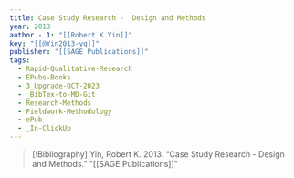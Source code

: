 ```yaml
---
title: Case Study Research -  Design and Methods
year: 2013
author - 1: "[[Robert K Yin]]"
key: "[[@Yin2013-yq]]"
publisher: "[[SAGE Publications]]"
tags:
  - Rapid-Qualitative-Research
  - EPubs-Books
  - 3_Upgrade-OCT-2023
  - _BibTex-to-MD-Git
  - Research-Methods
  - Fieldwork-Methodology
  - ePub
  - _In-ClickUp
---
```


> [!Bibliography]
> Yin, Robert K. 2013. “Case Study Research -  Design and Methods.” "[[SAGE Publications]]"
